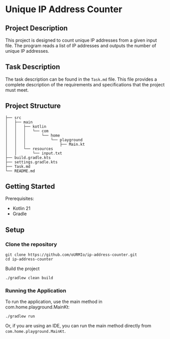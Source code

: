 # Unique IP Address Counter

## Project Description

This project is designed to count unique IP addresses from a given input file.
The program reads a list of IP addresses and outputs the number of unique IP addresses.

## Task Description

The task description can be found in the ```Task.md``` file.
This file provides a complete description of the requirements and specifications that the project must meet.

## Project Structure

```text
├── src
│   ├── main
│   │   ├── kotlin
│   │   │   └── com
│   │   │       └── home
│   │   │           └── playground
│   │   │               ├── Main.kt
│   │   └── resources
│   │       └── input.txt
├── build.gradle.kts
├── settings.gradle.kts
├── Task.md
└── README.md
```

## Getting Started

Prerequisites:

* Kotlin 21
* Gradle

## Setup

### Clone the repository

```shell
git clone https://github.com/oURMIo/ip-address-counter.git
cd ip-address-counter
```

Build the project

```shell
./gradlew clean build
```

### Running the Application

To run the application, use the main method in com.home.playground.MainKt:

```shell
./gradlew run
```

Or, if you are using an IDE, you can run the main method directly from `com.home.playground.MainKt`.
